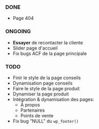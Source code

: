 ### DONE

- Page 404


### ONGOING

- **Essayer** de recontacter la cliente
- Slider page d'accueil
- Fix bugs ACF de la page principale


### TODO

- Finir le style de la page conseils
- Dynamisation page conseils
- Faire le style de la page produit
- Dynamiser la page produit
- Intégration & dynamisation des pages:
  - À propos
  - Partenaires
  - Points de vente
- Fix bug "NULL" du `wp_footer()`



